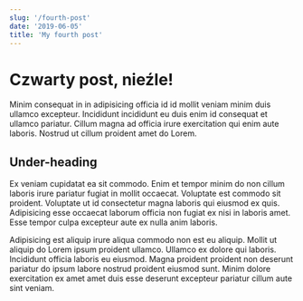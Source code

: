 ```yaml
---
slug: '/fourth-post'
date: '2019-06-05'
title: 'My fourth post'
---
```


# Czwarty post, nieźle!

Minim consequat in in adipisicing officia id id mollit veniam minim duis ullamco excepteur. Incididunt incididunt eu duis enim id consequat et ullamco pariatur. Cillum magna ad officia irure exercitation qui enim aute laboris. Nostrud ut cillum proident amet do Lorem.

## Under-heading

Ex veniam cupidatat ea sit commodo. Enim et tempor minim do non cillum laboris irure pariatur fugiat in mollit occaecat. Voluptate est commodo sit proident. Voluptate ut id consectetur magna laboris qui eiusmod ex quis. Adipisicing esse occaecat laborum officia non fugiat ex nisi in laboris amet. Esse tempor culpa excepteur aute ex nulla anim laboris.

Adipisicing est aliquip irure aliqua commodo non est eu aliquip. Mollit ut aliquip do Lorem ipsum proident ullamco. Ullamco ex dolore qui laboris. Incididunt officia laboris eu eiusmod. Magna proident proident non deserunt pariatur do ipsum labore nostrud proident eiusmod sunt. Minim dolore exercitation ex amet amet duis esse deserunt excepteur pariatur cillum aute sint veniam.
